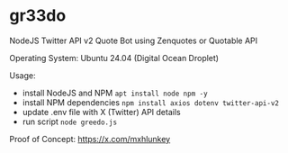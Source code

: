 # gr33do
NodeJS Twitter API v2 Quote Bot using Zenquotes or Quotable API

Operating System:
Ubuntu 24.04 (Digital Ocean Droplet)

Usage:
* install NodeJS and NPM `apt install node npm -y`
* install NPM dependencies `npm install axios dotenv twitter-api-v2`
* update .env file with X (Twitter) API details
* run script `node greedo.js`

Proof of Concept:
https://x.com/mxhlunkey 
